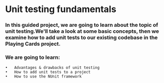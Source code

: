 # Unit testing fundamentals
### In this guided project, we are going to learn about the topic of unit testing.We'll take a look at some basic concepts, then we examine how to add unit tests to our existing codebase in the Playing Cards project.


### We are going to learn:
    •	Advantages & drawbacks of unit testing
    •	How to add unit tests to a project
    •	How to use the NUnit framework

